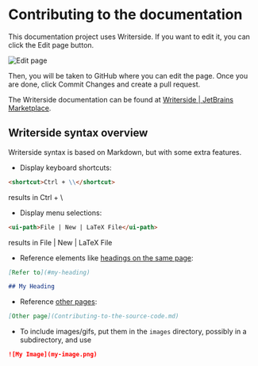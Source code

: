# Contributing to the documentation

This documentation project uses Writerside.
If you want to edit it, you can click the <control>Edit page</control> button.

![Edit page](edit-page.png)

Then, you will be taken to GitHub where you can edit the page.
Once you are done, click <control>Commit Changes</control> and create a pull request.

The Writerside documentation can be found at [Writerside | JetBrains Marketplace](https://plugins.jetbrains.com/plugin/20158-writerside/docs).

## Writerside syntax overview
Writerside syntax is based on Markdown, but with some extra features.

* Display keyboard shortcuts:

```markdown
<shortcut>Ctrl + \\</shortcut>
```

results in <shortcut>Ctrl + \\</shortcut>

* Display menu selections:

```markdown
<ui-path>File | New | LaTeX File</ui-path>
```

results in <ui-path>File | New | LaTeX File</ui-path>

* Reference elements like [headings on the same page](#writerside-syntax-overview):

```markdown
[Refer to](#my-heading)

## My Heading
```

* Reference [other pages](Contributing-to-the-source-code.md):

```markdown
[Other page](Contributing-to-the-source-code.md)
```

* To include images/gifs, put them in the `images` directory, possibly in a subdirectory, and use

```markdown
![My Image](my-image.png)
```
